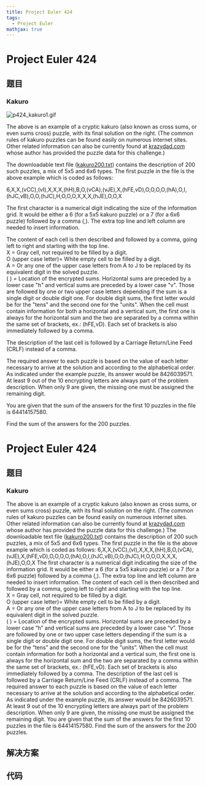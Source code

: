 ```yaml
---
title: Project Euler 424
tags:
  - Project Euler
mathjax: true
---
```

<escape><!-- more --></escape>
    
# Project Euler 424
## 题目
### Kakuro

<div class="center"><img src="project/images/p424_kakuro1.gif" class="dark_img" alt="p424_kakuro1.gif" /></div>

The above is an example of a cryptic kakuro (also known as cross sums, or even sums cross) puzzle, with its final solution on the right. (The common rules of kakuro puzzles can be found easily on numerous internet sites. Other related information can also be currently found at <a href="http://krazydad.com/">krazydad.com</a> whose author has provided the puzzle data for this challenge.)

The downloadable text file (<a href="project/resources/p424_kakuro200.txt">kakuro200.txt</a>) contains the description of 200 such puzzles, a mix of 5x5 and 6x6 types. The first puzzle in the file is the above example which is coded as follows:

6,X,X,(vCC),(vI),X,X,X,(hH),B,O,(vCA),(vJE),X,(hFE,vD),O,O,O,O,(hA),O,I,(hJC,vB),O,O,(hJC),H,O,O,O,X,X,X,(hJE),O,O,X

The first character is a numerical digit indicating the size of the information grid. It would be either a 6 (for a 5x5 kakuro puzzle) or a 7 (for a 6x6 puzzle) followed by a comma (,). The extra top line and left column are needed to insert information.

The content of each cell is then described and followed by a comma, going left to right and starting with the top line.<br />
X = Gray cell, not required to be filled by a digit.<br />
O (upper case letter)= White empty cell to be filled by a digit.<br />
A = Or any one of the upper case letters from A to J to be replaced by its equivalent digit in the solved puzzle.<br />
( ) = Location of the encrypted sums. Horizontal sums are preceded by a lower case "h" and vertical sums are preceded by a lower case "v". Those are followed by one or two upper case letters depending if the sum is a single digit or double digit one. For double digit sums, the first letter would be for the "tens" and the second one for the "units". When the cell must contain information for both a horizontal and a vertical sum, the first one is always for the horizontal sum and the two are separated by a comma within the same set of brackets, ex.: (hFE,vD). Each set of brackets is also immediately followed by a comma.

The description of the last cell is followed by a Carriage Return/Line Feed (CRLF) instead of a comma.

The required answer to each puzzle is based on the value of each letter necessary to arrive at the solution and according to the alphabetical order. As indicated under the example puzzle, its answer would be 8426039571. At least 9 out of the 10 encrypting letters are always part of the problem description. When only 9 are given, the missing one must be assigned the remaining digit.

You are given that the sum of the answers for the first 10 puzzles in the file is 64414157580.

Find the sum of the answers for the 200 puzzles.


# Project Euler 424
## 题目
### Kakuro

The above is an example of a cryptic kakuro (also known as cross sums, or even sums cross) puzzle, with its final solution on the right. (The common rules of kakuro puzzles can be found easily on numerous internet sites. Other related information can also be currently found at <a href="http://krazydad.com/" target="_blank">krazydad.com</a> whose author has provided the puzzle data for this challenge.)
The downloadable text file (<a href="https://projecteuler.net/project/resources/p424_kakuro200.txt" target="_blank" rel="noopener">kakuro200.txt</a>) contains the description of 200 such puzzles, a mix of 5x5 and 6x6 types. The first puzzle in the file is the above example which is coded as follows:
6,X,X,(vCC),(vI),X,X,X,(hH),B,O,(vCA),(vJE),X,(hFE,vD),O,O,O,O,(hA),O,I,(hJC,vB),O,O,(hJC),H,O,O,O,X,X,X,(hJE),O,O,X
The first character is a numerical digit indicating the size of the information grid. It would be either a 6 (for a 5x5 kakuro puzzle) or a 7 (for a 6x6 puzzle) followed by a comma (,). The extra top line and left column are needed to insert information.
The content of each cell is then described and followed by a comma, going left to right and starting with the top line.<br>X = Gray cell, not required to be filled by a digit.<br>O (upper case letter)= White empty cell to be filled by a digit.<br>A = Or any one of the upper case letters from A to J to be replaced by its equivalent digit in the solved puzzle.<br>( ) = Location of the encrypted sums. Horizontal sums are preceded by a lower case “h” and vertical sums are preceded by a lower case “v”. Those are followed by one or two upper case letters depending if the sum is a single digit or double digit one. For double digit sums, the first letter would be for the “tens” and the second one for the “units”. When the cell must contain information for both a horizontal and a vertical sum, the first one is always for the horizontal sum and the two are separated by a comma within the same set of brackets, ex.: (hFE,vD). Each set of brackets is also immediately followed by a comma.
The description of the last cell is followed by a Carriage Return/Line Feed (CRLF) instead of a comma.
The required answer to each puzzle is based on the value of each letter necessary to arrive at the solution and according to the alphabetical order. As indicated under the example puzzle, its answer would be 8426039571. At least 9 out of the 10 encrypting letters are always part of the problem description. When only 9 are given, the missing one must be assigned the remaining digit.
You are given that the sum of the answers for the first 10 puzzles in the file is 64414157580.
Find the sum of the answers for the 200 puzzles.


## 解决方案


## 代码


